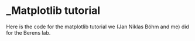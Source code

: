 # _Matplotlib tutorial
Here is the code for the matplotlib tutorial we (Jan Niklas Böhm and me) did for the Berens lab.
